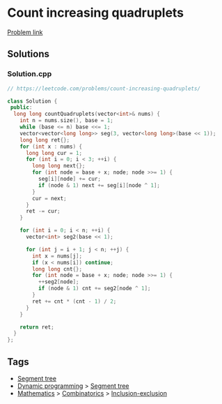 # Count increasing quadruplets

[Problem link](https://leetcode.com/problems/count-increasing-quadruplets/)

## Solutions


### Solution.cpp
```cpp
// https://leetcode.com/problems/count-increasing-quadruplets/

class Solution {
 public:
  long long countQuadruplets(vector<int>& nums) {
    int n = nums.size(), base = 1;
    while (base <= n) base <<= 1;
    vector<vector<long long>> seg(3, vector<long long>(base << 1));
    long long ret{};
    for (int x : nums) {
      long long cur = 1;
      for (int i = 0; i < 3; ++i) {
        long long next{};
        for (int node = base + x; node; node >>= 1) {
          seg[i][node] += cur;
          if (node & 1) next += seg[i][node ^ 1];
        }
        cur = next;
      }
      ret -= cur;
    }

    for (int i = 0; i < n; ++i) {
      vector<int> seg2(base << 1);

      for (int j = i + 1; j < n; ++j) {
        int x = nums[j];
        if (x < nums[i]) continue;
        long long cnt{};
        for (int node = base + x; node; node >>= 1) {
          ++seg2[node];
          if (node & 1) cnt += seg2[node ^ 1];
        }
        ret += cnt * (cnt - 1) / 2;
      }
    }

    return ret;
  }
};
```
## Tags

* [Segment tree](/Collections/segment-tree.md#segment-tree)
* [Dynamic programming](/Collections/dynamic-programming.md#dynamic-programming) > [Segment tree](/Collections/dynamic-programming.md#segment-tree)
* [Mathematics](/Collections/mathematics.md#mathematics) > [Combinatorics](/Collections/mathematics.md#combinatorics) > [Inclusion-exclusion](/Collections/mathematics.md#inclusion-exclusion)
